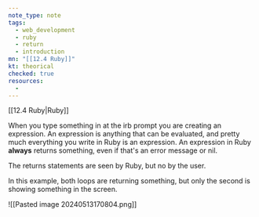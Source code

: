 ```yaml
---
note_type: note
tags:
  - web_development
  - ruby
  - return
  - introduction
mn: "[[12.4 Ruby]]"
kt: theorical
checked: true
resources:
  -
---
```

[[12.4 Ruby|Ruby]]

 When you type something in at the irb prompt you are creating an expression. An expression is anything that can be evaluated, and pretty much everything you write in Ruby is an expression. An expression in Ruby **always** returns something, even if that's an error message or nil.

The returns statements are seen by Ruby, but no by the user. 

In this example, both loops are returning something, but only the second is showing something in the screen. 

![[Pasted image 20240513170804.png]]